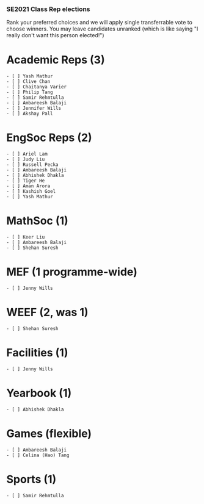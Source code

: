 ### SE2021 Class Rep elections

Rank your preferred choices and we will apply single transferrable vote to choose winners. You may leave candidates unranked (which is like saying "I really don't want this person elected!")

# Academic Reps (3)
    - [ ] Yash Mathur
    - [ ] Clive Chan
    - [ ] Chaitanya Varier
    - [ ] Philip Tang
    - [ ] Samir Rehmtulla
    - [ ] Ambareesh Balaji
    - [ ] Jennifer Wills
    - [ ] Akshay Pall

# EngSoc Reps (2)
    - [ ] Ariel Lam
    - [ ] Judy Liu
    - [ ] Russell Pecka
    - [ ] Ambareesh Balaji
    - [ ] Abhishek Dhakla
    - [ ] Tiger He
    - [ ] Aman Arora
    - [ ] Kashish Goel
    - [ ] Yash Mathur

# MathSoc (1)
    - [ ] Keer Liu
    - [ ] Ambareesh Balaji
    - [ ] Shehan Suresh
    
# MEF (1 programme-wide)
    - [ ] Jenny Wills

# WEEF (2, was 1)
    - [ ] Shehan Suresh

# Facilities (1)
    - [ ] Jenny Wills
    
# Yearbook (1)
    - [ ] Abhishek Dhakla
    
# Games (flexible)
    - [ ] Ambareesh Balaji
    - [ ] Celina (Hao) Tang

# Sports (1)
    - [ ] Samir Rehmtulla

